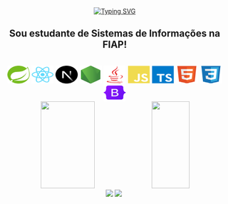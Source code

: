 <div align="center">
  <a href="https://github.com/lvpasqualini"><img src="https://readme-typing-svg.herokuapp.com?font=Fira+Code&pause=1000&width=435&lines=Olá+,+sou+o+Lucas+Pasqualini" alt="Typing SVG" /></a>
  <h2 textcolor="66ccff">Sou estudante de Sistemas de Informações na FIAP!</h2>
</div>

<div align="center" style="display: inline_block"><br>
   <img align="center" alt="Lucas-SpringBoot" height="40" width="50" src="https://raw.githubusercontent.com/devicons/devicon/master/icons/spring/spring-original.svg">
  <img align="center" alt="Lucas-React" height="40" width="50" src="https://raw.githubusercontent.com/devicons/devicon/master/icons/react/react-original.svg">
  <img align="center" alt="Lucas-React" height="40" width="50" src="https://raw.githubusercontent.com/devicons/devicon/master/icons/nextjs/nextjs-original.svg">
  <img align="center" alt="Lucas-Node" height="40" width="50" src="https://raw.githubusercontent.com/devicons/devicon/master/icons/nodejs/nodejs-original.svg">
  <img align="center" alt="Lucas-Java" height="40" width="50" src="https://raw.githubusercontent.com/devicons/devicon/master/icons/java/java-plain.svg">
  <img align="center" alt="Lucas-Js" height="40" width="50" src="https://raw.githubusercontent.com/devicons/devicon/master/icons/javascript/javascript-plain.svg">
  <img align="center" alt="Lucas-Ts" height="40" width="50" src="https://raw.githubusercontent.com/devicons/devicon/master/icons/typescript/typescript-plain.svg">
  <img align="center" alt="Lucas-HTML" height="40" width="50" src="https://raw.githubusercontent.com/devicons/devicon/master/icons/html5/html5-original.svg">
  <img align="center" alt="Lucas-CSS" height="40" width="50" src="https://raw.githubusercontent.com/devicons/devicon/master/icons/css3/css3-original.svg">
   <img align="center" alt="Lucas-CSS" height="40" width="50" src="https://raw.githubusercontent.com/devicons/devicon/master/icons/bootstrap/bootstrap-original.svg">
</div>

<div align="center">  
  <img width="49%" height="195px" src="https://github-readme-stats.vercel.app/api?username=lvpasqualini&layout=compact&hide_border=true&title_color=66ccff&text_color=FFFFFF&bg_color=0d1117"/>
  <img width="41%" height="195px" src="https://github-readme-stats.vercel.app/api/top-langs/?username=lvpasqualini&layout=compact&hide_border=true&title_color=66ccff&text_color=FFFFFF&bg_color=0d1117" />
</div>

 
<div align="center"> 
  <a href = "mailto:lucasvpasqualini@gmail.com"><img src="https://img.shields.io/badge/-Gmail-%23333?style=for-the-badge&logo=gmail&logoColor=white" target="_blank"></a>
  <a href="https://www.linkedin.com/in/lucas-vieira-pasqualini/" target="_blank"><img src="https://img.shields.io/badge/-LinkedIn-%230077B5?style=for-the-badge&logo=linkedin&logoColor=white" target="_blank"></a> 
</div>
